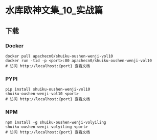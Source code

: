 # 水库欧神文集_10_实战篇

## 下载

### Docker

```
docker pull apachecn0/shuiku-oushen-wenji-vol10
docker run -tid -p <port>:80 apachecn0/shuiku-oushen-wenji-vol10
# 访问 http://localhost:{port} 查看文档
```

### PYPI

```
pip install shuiku-oushen-wenji-vol10
shuiku-oushen-wenji-vol10 <port>
# 访问 http://localhost:{port} 查看文档
```

### NPM

```
npm install -g shuiku-oushen-wenji-volyiling
shuiku-oushen-wenji-volyiling <port>
# 访问 http://localhost:{port} 查看文档
```